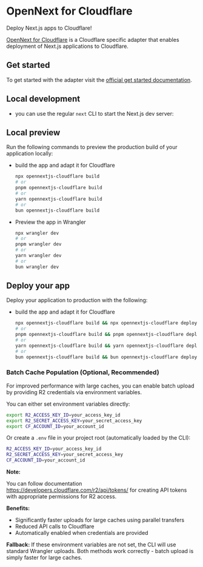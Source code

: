# OpenNext for Cloudflare

Deploy Next.js apps to Cloudflare!

[OpenNext for Cloudflare](https://opennext.js.org/cloudflare) is a Cloudflare specific adapter that enables deployment of Next.js applications to Cloudflare.

## Get started

To get started with the adapter visit the [official get started documentation](https://opennext.js.org/cloudflare/get-started).

## Local development

- you can use the regular `next` CLI to start the Next.js dev server:

## Local preview

Run the following commands to preview the production build of your application locally:

- build the app and adapt it for Cloudflare

  ```bash
  npx opennextjs-cloudflare build
  # or
  pnpm opennextjs-cloudflare build
  # or
  yarn opennextjs-cloudflare build
  # or
  bun opennextjs-cloudflare build
  ```

- Preview the app in Wrangler

  ```bash
  npx wrangler dev
  # or
  pnpm wrangler dev
  # or
  yarn wrangler dev
  # or
  bun wrangler dev
  ```

## Deploy your app

Deploy your application to production with the following:

- build the app and adapt it for Cloudflare

  ```bash
  npx opennextjs-cloudflare build && npx opennextjs-cloudflare deploy
  # or
  pnpm opennextjs-cloudflare build && pnpm opennextjs-cloudflare deploy
  # or
  yarn opennextjs-cloudflare build && yarn opennextjs-cloudflare deploy
  # or
  bun opennextjs-cloudflare build && bun opennextjs-cloudflare deploy
  ```

### Batch Cache Population (Optional, Recommended)

For improved performance with large caches, you can enable batch upload by providing R2 credentials via environment variables.

You can either set environment variables directly:

```bash
export R2_ACCESS_KEY_ID=your_access_key_id
export R2_SECRET_ACCESS_KEY=your_secret_access_key
export CF_ACCOUNT_ID=your_account_id
```

Or create a `.env` file in your project root (automatically loaded by the CLI):

```bash
R2_ACCESS_KEY_ID=your_access_key_id
R2_SECRET_ACCESS_KEY=your_secret_access_key
CF_ACCOUNT_ID=your_account_id
```

**Note:**

You can follow documentation https://developers.cloudflare.com/r2/api/tokens/ for creating API tokens with appropriate permissions for R2 access.

**Benefits:**

- Significantly faster uploads for large caches using parallel transfers
- Reduced API calls to Cloudflare
- Automatically enabled when credentials are provided

**Fallback:**
If these environment variables are not set, the CLI will use standard Wrangler uploads. Both methods work correctly - batch upload is simply faster for large caches.
